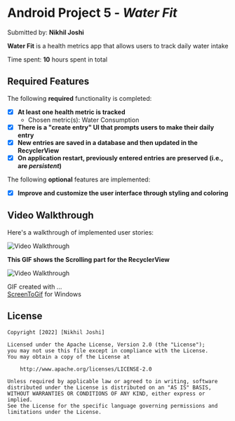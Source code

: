 # Android Project 5 - *Water Fit*

Submitted by: **Nikhil Joshi**

**Water Fit** is a health metrics app that allows users to track daily water intake

Time spent: **10** hours spent in total

## Required Features

The following **required** functionality is completed:

- [X] **At least one health metric is tracked**
  - Chosen metric(s): Water Consumption
- [X] **There is a "create entry" UI that prompts users to make their daily entry**
- [X] **New entries are saved in a database and then updated in the RecyclerView**
- [X] **On application restart, previously entered entries are preserved (i.e., are *persistent*)**
 
The following **optional** features are implemented:

- [X] **Improve and customize the user interface through styling and coloring**

## Video Walkthrough

Here's a walkthrough of implemented user stories:

<img src='https://user-images.githubusercontent.com/27730208/195965973-10cde0dc-da55-4bc8-b160-380b23756dae.gif' title='Video Walkthrough' width='' alt='Video Walkthrough' />

**This GIF shows the Scrolling part for the RecyclerView**

<img src='https://user-images.githubusercontent.com/27730208/196004479-d9b6eaf6-1b73-49f4-993a-28be691436d0.gif' title='Video Walkthrough' width='' alt='Video Walkthrough' />


<!-- Replace this with whatever GIF tool you used! -->
GIF created with ...  
[ScreenToGif](https://www.screentogif.com/) for Windows

## License

    Copyright [2022] [Nikhil Joshi]

    Licensed under the Apache License, Version 2.0 (the "License");
    you may not use this file except in compliance with the License.
    You may obtain a copy of the License at

        http://www.apache.org/licenses/LICENSE-2.0

    Unless required by applicable law or agreed to in writing, software
    distributed under the License is distributed on an "AS IS" BASIS,
    WITHOUT WARRANTIES OR CONDITIONS OF ANY KIND, either express or implied.
    See the License for the specific language governing permissions and
    limitations under the License.
